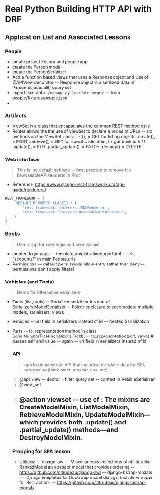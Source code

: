# Real Python Building HTTP API with DRF

## Application List and Associated Lessons

### People
  - create project Fedora and people app
  - create the Person model
  - create the PersonSerializer
  - Add a function based views that uses a Response object and Use of @APIView decorator
    -- Response object is a serilized data of Person.objects.all() query set
  - import json data
  ```./manage.py loaddate people``` 
    -- from people/fixtures/people.json
  - 

### Artifacts
  - ViewSet is a class that encapsulates the common REST method calls
  - Router allows the the use of viewSet to declare a series of URLs
    -- six methods on the ViewSet class: 
        .list(), = GET for listing objects
        .create(), = POST
        .retrieve(), = GET for specific identifier, i.e get book id # 12
        .update(), = PUT
        .partial_update(), = PATCH
        .destroy() = DELETE

### Web interface
> This is the default settings -- best practice to remove the BrowseableAPIRenderer in Prod

- Reference: https://www.django-rest-framework.org/api-guide/renderers/

```python
REST_FRAMEWORK = {
    'DEFAULT_RENDERER_CLASSES': (
        'rest_framework.renderers.JSONRenderer',
        'rest_framework.renderers.BrowsableAPIRenderer',
    )
}
```

### Books
> Demo app for user login and permissions

- created login page
  -- templates/registration/login.html
  -- urls "accounts/" in main Fedora.urls
- Permissions
  -- default permissions allow entry rather than deny
  -- permissions don't apply filters!


### Vehicles (and Tools)
> Demo for Alternative serializers
- Tools (list_tools)
  -- Serializer.serializer instead of Serializers.ModelSerializer
  -- Folder enclosure to accomodate multiple models, serializers, views
- Vehicles 
  -- url field in serializers instead of id
  -- Nested Serialization

- Parts
  -- to_representation method in  class SerialNumberField(serializers.Field):
    -- to_representation(self, value) # passes self and value
  -- again -- url field in serializers instead of id

  ### API
  > app to demonstrate API that includes the whole data for SPA processing (think react, angular, vue, etc)
  - @api_view
    -- doctor = filter query set
    -- context in VehicleSerializer
  - @view_set
  - @action viewset
    -- use of :  The mixins are CreateModelMixin, ListModelMixin, RetrieveModelMixin, UpdateModelMixin—which provides both .update() and .partial_update() methods—and DestroyModelMixin.
    -- 

  ### Prepping for SPA lesson
  - Utilities:
    -- django-awl
      -- Miscellaneous collections of utilities like RankedModel an abstract model that provides ordering
      -- https://github.com/cltrudeau/django-awl
    -- django-bstrap-modals
      == Django templates for Bootstrap modal dialogs, include wrapper for Rest actions
      -- https://github.com/cltrudeau/django-bstrap-modals  